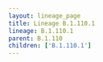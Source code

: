 ```yaml
---
layout: lineage_page
title: Lineage B.1.110.1
lineage: B.1.110.1
parent: B.1.110
children: ['B.1.110.1']
---
```

